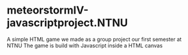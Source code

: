 # meteorstormIV-javascriptproject.NTNU
A simple HTML game we made as a group project our first semester at NTNU
The game is build with Javascript inside a HTML canvas

